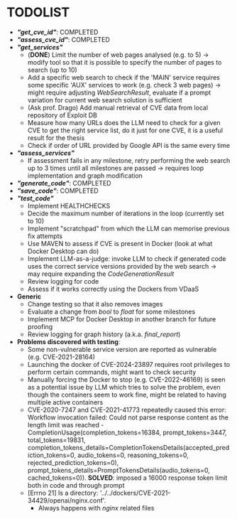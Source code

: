 # TODOLIST
- ***"get_cve_id"***: COMPLETED
- ***"assess_cve_id"***: COMPLETED
- ***"get_services"***
    - (**DONE**) Limit the number of web pages analysed (e.g. to 5) &rarr; modify tool so that it is possible to specify the number of pages to search (up to 10)
    - Add a specific web search to check if the 'MAIN' service requires some specific 'AUX' services to work (e.g. check 3 web pages) &rarr; might require adjusting _WebSearchResult_, evaluate if a prompt variation for current web search solution is sufficient
    -  (Ask prof. Drago) Add manual retrieval of CVE data from local repository of Exploit DB
    - Measure how many URLs does the LLM need to check for a given CVE to get the right service list, do it just for one CVE, it is a useful result for the thesis
    - Check if order of URL provided by Google API is the same every time
- ***"assess_services"***
    - If assessment fails in any milestone, retry performing the web search up to 3 times until all milestones are passed &rarr; requires loop implementation and graph modification
- ***"generate_code"***: COMPLETED
- ***"save_code"***: COMPLETED
- ***"test_code"***
    - Implement HEALTHCHECKS
    - Decide the maximum number of iterations in the loop (currently set to 10)
    - Implement "scratchpad" from which the LLM can memorise previous fix attempts
    - Use MAVEN to assess if CVE is present in Docker (look at what Docker Desktop can do)
    - Implement LLM-as-a-judge: invoke LLM to check if generated code uses the correct service versions provided by the web search &rarr; may require expanding the _CodeGenerationResult_
    - Review logging for code
    - Assess if it works correctly using the Dockers from VDaaS
- **Generic**
    - Change testing so that it also removes images
    - Evaluate a change from _bool_ to _float_ for some milestones
    - Implement MCP for Docker Desktop in another branch for future proofing
    - Review logging for graph history (a.k.a. _final\_report_)
- **Problems discovered with testing**:
    - Some non-vulnerable service version are reported as vulnerable (e.g. CVE-2021-28164)
    - Launching the docker of CVE-2024-23897 requires root privileges to perform certain commands, might want to check security
    - Manually forcing the Docker to stop (e.g. CVE-2022-46169) is seen as a potential issue by LLM which tries to solve the problem, even though the containers seem to work fine, might be related to having multiple active containers
    - CVE-2020-7247 and CVE-2021-41773 repeatedly caused this error: Workflow invocation failed: Could not parse response content as the length limit was reached - CompletionUsage(completion_tokens=16384, prompt_tokens=3447, total_tokens=19831, completion_tokens_details=CompletionTokensDetails(accepted_prediction_tokens=0, audio_tokens=0, reasoning_tokens=0, rejected_prediction_tokens=0), prompt_tokens_details=PromptTokensDetails(audio_tokens=0, cached_tokens=0)). **SOLVED**: imposed a 16000 response token limit both in code and through prompt
    - [Errno 21] Is a directory: '../../dockers/CVE-2021-34429/openai/nginx.conf'.
        - Always happens with _nginx_ related files